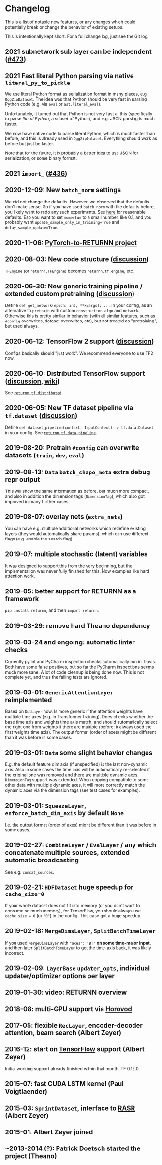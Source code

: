 # Changelog

This is a list of notable new features,
or any changes which could potentially break or change the behavior of existing setups.

This is intentionally kept short. For a full change log, just see the Git log.


## 2021 subnetwork sub layer can be independent ([#473](https://github.com/rwth-i6/returnn/pull/473))

## 2021 Fast literal Python parsing via native `literal_py_to_pickle`

We use literal Python format as serialization format in many places,
e.g. `OggZipDataset`.
The idea was that Python should be very fast in parsing Python code
(e.g. via `eval` or `ast.literal_eval`).

Unfortunately, it turned out that Python is not very fast at this
(specifically to parse *literal Python*, a subset of Python),
and e.g. JSON parsing is much faster.

We now have native code to parse literal Python,
which is much faster than before,
and this is already used in `OggZipDataset`.
Everything should work as before but just be faster.

Note that for the future,
it is probably a better idea to use JSON for serialization,
or some binary format.

## 2021 `import_` ([#436](https://github.com/rwth-i6/returnn/discussions/436))

## 2020-12-09: New `batch_norm` settings

We did not change the defaults.
However, we observed that the defaults don't make sense.
So if you have used `batch_norm` with the defaults before,
you likely want to redo any such experiments.
See [here](https://github.com/rwth-i6/pytorch-to-returnn/blob/a209cb6b2d43ae5a6dc46db42101b3c653dad03b/pytorch_to_returnn/torch/nn/modules/batchnorm.py#L97)
for reasonable defaults.
Esp you want to set `momentum` to a small number, like 0.1,
and you probably want `update_sample_only_in_training=True`
and `delay_sample_update=True`.

## 2020-11-06: [PyTorch-to-RETURNN project](https://github.com/rwth-i6/pytorch-to-returnn)

## 2020-08-03: New code structure ([discussion](https://github.com/rwth-i6/returnn/issues/162))

`TFEngine` (or `returnn.TFEngine`) becomes `returnn.tf.engine`, etc.

## 2020-06-30: New generic training pipeline / extended custom pretraining ([discussion](https://github.com/rwth-i6/returnn/issues/311))

Define `def get_network(epoch: int, **kwargs): ...` in your config,
as an alternative to `pretrain` with custom `construction_algo` and `network`.
Otherwise this is pretty similar in behavior
(with all similar features, such as `#config` overwrites, dataset overwrites, etc),
but not treated as "pretraining",
but used always.

## 2020-06-12: TensorFlow 2 support ([discussion](https://github.com/rwth-i6/returnn/issues/283))

Configs basically should "just work".
We recommend everyone to use TF2 now.

## 2020-06-10: Distributed TensorFlow support ([discussion](https://github.com/rwth-i6/returnn/issues/296), [wiki](https://github.com/rwth-i6/returnn/wiki/Distributed-TensorFlow))

See [`returnn.tf.distributed`](https://returnn.readthedocs.io/en/latest/api/tf.distributed.html).

## 2020-06-05: New TF dataset pipeline via `tf.dataset` ([discussion](https://github.com/rwth-i6/returnn/issues/292))

Define `def dataset_pipeline(context: InputContext) -> tf.data.Dataset`
in your config.
See [`returnn.tf.data_pipeline`](https://returnn.readthedocs.io/en/latest/api/tf.data_pipeline.html).

## 2019-08-20: Pretrain `#config` can overwrite datasets (`train`, `dev`, `eval`)

## 2019-08-13: `Data` `batch_shape_meta` extra debug repr output

This will show the same information as before, but much more compact,
and also in addition the dimension tags (`DimensionTag`),
which also got improved in many further cases.

## 2019-08-07: overlay nets (`extra_nets`)

You can have e.g. multiple additional networks which redefine
existing layers (they would automatically share params),
which can use different flags (e.g. enable the search flag).

## 2019-07: multiple stochastic (latent) variables

It was designed to support this from the very beginning,
but the implementation was never fully finished for this.
Now examples like hard attention work.

## 2019-05: better support for RETURNN as a framework

`pip install returnn`, and then `import returnn`.

## 2019-03-29: remove hard Theano dependency

## 2019-03-24 and ongoing: automatic linter checks

Currently pylint and PyCharm inspection checks automatically run in Travis.
Both have some false positives, but so far the PyCharm inspections seems much more sane.
A lot of code cleanup is being done now.
This is not complete yet, and thus the failing tests are ignored.

## 2019-03-01: `GenericAttentionLayer` reimplemented

Based on `DotLayer` now.
Is more generic if the attention weights
have multiple time axes (e.g. in Transformer training).
Does checks whether the base time axis
and weights time axis match,
and should automatically select the right one from weights
if there are multiple
(before: it always used the first weights time axis).
The output format (order of axes) might be
different than it was before in some cases.

## 2019-03-01: `Data` some slight behavior changes

E.g. the default feature dim axis (if unspecified)
is the last non-dynamic axis.
Also in some cases the time axis will be
automatically re-selected if the original one
was removed and there are multiple dynamic axes.
`DimensionTag` support was extended.
When copying compatible to some other data
with multiple dynamic axes, it will more correctly
match the dynamic axes via the dimension tags
(see test cases for examples).

## 2019-03-01: `SqueezeLayer`, `enforce_batch_dim_axis` by default `None`

I.e. the output format (order of axes) might be
different than it was before in some cases.

## 2019-02-27: `CombineLayer` / `EvalLayer` / any which concatenate multiple sources, extended automatic broadcasting

See e.g. `concat_sources`.

## 2019-02-21: `HDFDataset` huge speedup for `cache_size=0`

If your whole dataset does not fit into memory
(or you don't want to consume so much memory),
for TensorFlow,
you should always use `cache_size = 0` (or `"0"`) in the config.
This case got a huge speedup.

## 2019-02-18: `MergeDimsLayer`, `SplitBatchTimeLayer`

If you used `MergeDimsLayer` with `"axes": "BT"` **on some time-major input**,
and then later `SplitBatchTimeLayer` to get the time-axis back, it was likely incorrect.

## 2019-02-09: `LayerBase` `updater_opts`, individual updater/optimizer options per layer

## 2019-01-30: video: RETURNN overview

## 2018-08: multi-GPU support via [Horovod](https://github.com/horovod/horovod)

## 2017-05: flexible `RecLayer`, encoder-decoder attention, beam search (Albert Zeyer)

## 2016-12: start on [TensorFlow](https://www.tensorflow.org/) support (Albert Zeyer)

Initial working support already finished within that month.
TF 0.12.0.

## 2015-07: fast CUDA LSTM kernel (Paul Voigtlaender)
## 2015-03: `SprintDataset`, interface to [RASR](https://www-i6.informatik.rwth-aachen.de/rwth-asr/) (Albert Zeyer)
## 2015-01: Albert Zeyer joined
## ~2013-2014 (?): Patrick Doetsch started the project (Theano)
